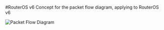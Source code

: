 
#RouterOS v6
Concept for the packet flow diagram, applying to RouterOS v6

![Packet Flow Diagram](https://raw.githubusercontent.com/clabs/routeros-toolbox/master/PacketFlowDiagram_v6.jpg)